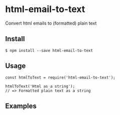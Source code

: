 # html-email-to-text
Convert html emails to (formatted) plain text

## Install
```
$ npm install --save html-email-to-text
```

## Usage
```
const htmlToText = require('html-email-to-text');

htmlToText('Html as a string');
// => Formatted plain text as a string
```
## Examples
